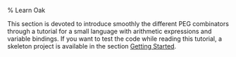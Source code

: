 % Learn Oak

This section is devoted to introduce smoothly the different PEG combinators through a tutorial for a small language with arithmetic expressions and variable bindings. If you want to test the code while reading this tutorial, a skeleton project is available in the section [Getting Started](getting-started.md).
